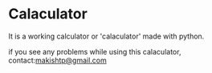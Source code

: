 # Calaculator
It is a working calculator or 'calaculator' made with python.


if you see any problems while using this calaculator, contact:makishtp@gmail.com
